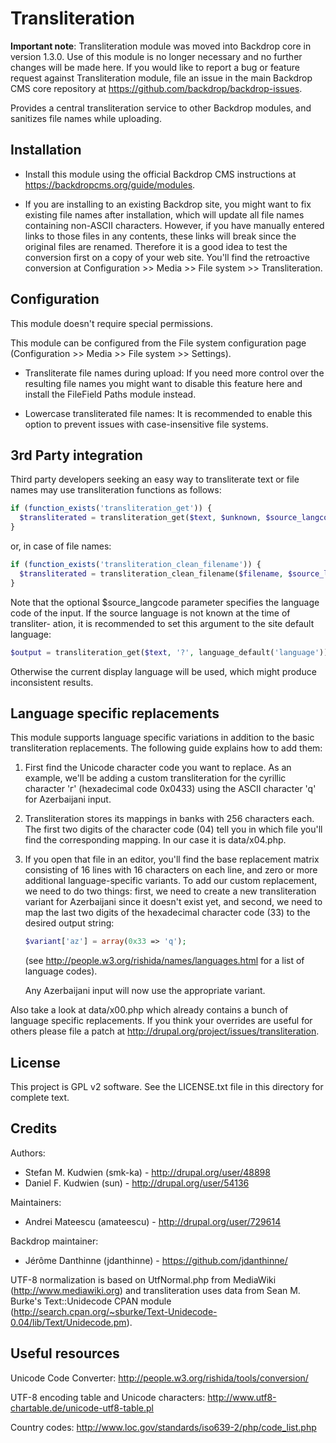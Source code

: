Transliteration
=================

**Important note**: Transliteration module was moved into Backdrop core in version 
1.3.0. Use of this module is no longer necessary and no further changes will be 
made here. If you would like to report a bug or feature request against 
Transliteration module, file an issue in the main Backdrop CMS core repository 
at https://github.com/backdrop/backdrop-issues.

Provides a central transliteration service to other Backdrop modules, and
sanitizes file names while uploading.

## Installation

-   Install this module using the official Backdrop CMS instructions at
    https://backdropcms.org/guide/modules.

-   If you are installing to an existing Backdrop site, you might want to fix
    existing file names after installation, which will update all file names
    containing non-ASCII characters. However, if you have manually entered links
    to those files in any contents, these links will break since the original
    files are renamed. Therefore it is a good idea to test the conversion
    first on a copy of your web site. You'll find the retroactive conversion at
    Configuration >> Media >> File system >> Transliteration.

## Configuration

This module doesn't require special permissions.

This module can be configured from the File system configuration page
(Configuration >> Media >> File system >> Settings).

*   Transliterate file names during upload: If you need more control over the
    resulting file names you might want to disable this feature here and install
    the FileField Paths module instead.

*   Lowercase transliterated file names: It is recommended to enable this option
    to prevent issues with case-insensitive file systems.

## 3rd Party integration

Third party developers seeking an easy way to transliterate text or file names
may use transliteration functions as follows:

```php
if (function_exists('transliteration_get')) {
  $transliterated = transliteration_get($text, $unknown, $source_langcode);
}
```

or, in case of file names:

```php
if (function_exists('transliteration_clean_filename')) {
  $transliterated = transliteration_clean_filename($filename, $source_langcode);
}
```

Note that the optional $source_langcode parameter specifies the language code
of the input. If the source language is not known at the time of transliter-
ation, it is recommended to set this argument to the site default language:

```php
$output = transliteration_get($text, '?', language_default('language'));
```

Otherwise the current display language will be used, which might produce
inconsistent results.

## Language specific replacements

This module supports language specific variations in addition to the basic
transliteration replacements. The following guide explains how to add them:

1.  First find the Unicode character code you want to replace. As an example,
    we'll be adding a custom transliteration for the cyrillic character 'г'
    (hexadecimal code 0x0433) using the ASCII character 'q' for Azerbaijani
    input.

2.  Transliteration stores its mappings in banks with 256 characters each. The
    first two digits of the character code (04) tell you in which file you'll
    find the corresponding mapping. In our case it is data/x04.php.

3.  If you open that file in an editor, you'll find the base replacement matrix
    consisting of 16 lines with 16 characters on each line, and zero or more
    additional language-specific variants. To add our custom replacement, we need
    to do two things: first, we need to create a new transliteration variant
    for Azerbaijani since it doesn't exist yet, and second, we need to map the
    last two digits of the hexadecimal character code (33) to the desired output
    string:

    ```php
    $variant['az'] = array(0x33 => 'q');
    ```

    (see http://people.w3.org/rishida/names/languages.html for a list of
    language codes).

    Any Azerbaijani input will now use the appropriate variant.

Also take a look at data/x00.php which already contains a bunch of language
specific replacements. If you think your overrides are useful for others please
file a patch at http://drupal.org/project/issues/transliteration.

## License

This project is GPL v2 software. See the LICENSE.txt file in this directory for
complete text.

## Credits

Authors:
* Stefan M. Kudwien (smk-ka) - http://drupal.org/user/48898
* Daniel F. Kudwien (sun) - http://drupal.org/user/54136

Maintainers:
* Andrei Mateescu (amateescu) - http://drupal.org/user/729614

Backdrop maintainer:
* Jérôme Danthinne (jdanthinne) - https://github.com/jdanthinne/ 

UTF-8 normalization is based on UtfNormal.php from MediaWiki
(http://www.mediawiki.org) and transliteration uses data from Sean M. Burke's
Text::Unidecode CPAN module
(http://search.cpan.org/~sburke/Text-Unidecode-0.04/lib/Text/Unidecode.pm).

## Useful resources

Unicode Code Converter:
http://people.w3.org/rishida/tools/conversion/

UTF-8 encoding table and Unicode characters:
http://www.utf8-chartable.de/unicode-utf8-table.pl

Country codes:
http://www.loc.gov/standards/iso639-2/php/code_list.php
